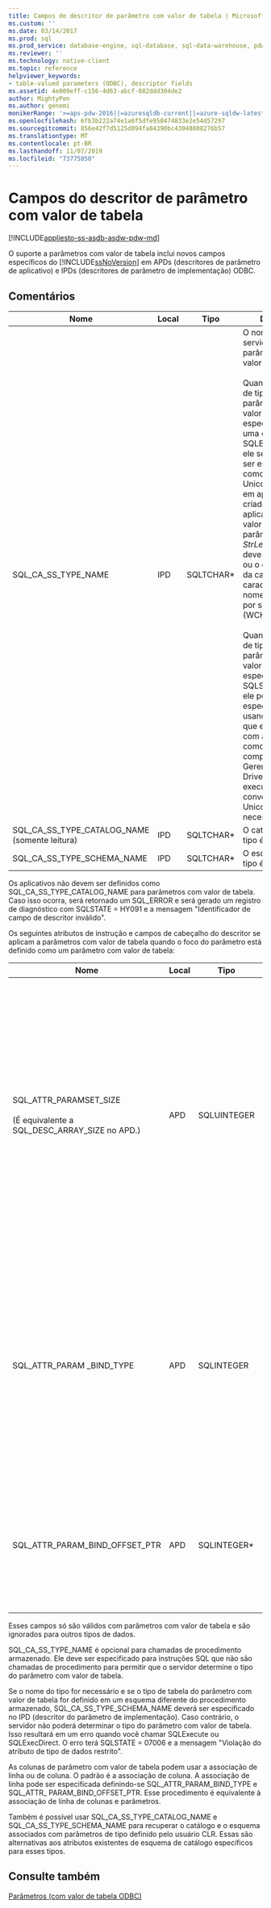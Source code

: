 ```yaml
---
title: Campos de descritor de parâmetro com valor de tabela | Microsoft Docs
ms.custom: ''
ms.date: 03/14/2017
ms.prod: sql
ms.prod_service: database-engine, sql-database, sql-data-warehouse, pdw
ms.reviewer: ''
ms.technology: native-client
ms.topic: reference
helpviewer_keywords:
- table-valued parameters (ODBC), descriptor fields
ms.assetid: 4e009eff-c156-4d63-abcf-082ddd304de2
author: MightyPen
ms.author: genemi
monikerRange: '>=aps-pdw-2016||=azuresqldb-current||=azure-sqldw-latest||>=sql-server-2016||=sqlallproducts-allversions||>=sql-server-linux-2017||=azuresqldb-mi-current'
ms.openlocfilehash: 6fb3b222a74e1a6f5dfe950474833e2e54d57297
ms.sourcegitcommit: 856e42f7d5125d094fa84390bc43048808276b57
ms.translationtype: MT
ms.contentlocale: pt-BR
ms.lasthandoff: 11/07/2019
ms.locfileid: "73775850"
---
```

# <a name="table-valued-parameter-descriptor-fields"></a>Campos do descritor de parâmetro com valor de tabela
[!INCLUDE[appliesto-ss-asdb-asdw-pdw-md](../../includes/appliesto-ss-asdb-asdw-pdw-md.md)]

  O suporte a parâmetros com valor de tabela inclui novos campos específicos do [!INCLUDE[ssNoVersion](../../includes/ssnoversion-md.md)] em APDs (descritores de parâmetro de aplicativo) e IPDs (descritores de parâmetro de implementação) ODBC.  
  
## <a name="remarks"></a>Comentários  
  
|Nome|Local|Tipo|Descrição|  
|----------|--------------|----------|-----------------|  
|SQL_CA_SS_TYPE_NAME|IPD|SQLTCHAR*|O nome do tipo de servidor do parâmetro com valor de tabela.<br /><br /> Quando um nome de tipo de parâmetro com valor de tabela é especificado em uma chamada para SQLBindParameter, ele sempre deve ser especificado como um valor Unicode, mesmo em aplicativos criados como aplicativos ANSI. O valor usado para o parâmetro *StrLen_or_IndPtr* deve ser SQL_NTS ou o comprimento da cadeia de caracteres do nome multiplicado por sizeof (WCHAR).<br /><br /> Quando um nome de tipo de parâmetro com valor de tabela é especificado via SQLSetDescField, ele pode ser especificado usando um literal que está de acordo com a maneira como o aplicativo é compilado. O Gerenciador do Driver ODBC executará todas as conversões de Unicode necessárias.|  
|SQL_CA_SS_TYPE_CATALOG_NAME (somente leitura)|IPD|SQLTCHAR*|O catálogo onde o tipo é definido.|  
|SQL_CA_SS_TYPE_SCHEMA_NAME|IPD|SQLTCHAR*|O esquema onde o tipo é definido.|  
  
 Os aplicativos não devem ser definidos como SQL_CA_SS_TYPE_CATALOG_NAME para parâmetros com valor de tabela. Caso isso ocorra, será retornado um SQL_ERROR e será gerado um registro de diagnóstico com SQLSTATE = HY091 e a mensagem "Identificador de campo de descritor inválido".  
  
 Os seguintes atributos de instrução e campos de cabeçalho do descritor se aplicam a parâmetros com valor de tabela quando o foco do parâmetro está definido como um parâmetro com valor de tabela:  
  
|Nome|Local|Tipo|Descrição|  
|----------|--------------|----------|-----------------|  
|SQL_ATTR_PARAMSET_SIZE<br /><br /> (É equivalente a SQL_DESC_ARRAY_SIZE no APD.)|APD|SQLUINTEGER|O tamanho das matrizes de buffers para um parâmetro com valor de tabela. Esse é o número máximo de linhas que os buffers irão conter ou o tamanho dos buffers em linhas; o próprio valor de parâmetro com valor de tabela pode ter mais ou menos linhas do que os buffers comportam. O padrão é 1.<br /><br /> Observação: se SQL_SOPT_SS_PARAM_FOCUS for definido como seu valor padrão de 0, SQL_ATTR_PARAMSET_SIZE se referirá à instrução e especificará o número de conjuntos de parâmetros. Se SQL_SOPT_SS_PARAM_FOCUS for definido como o ordinal de um parâmetro com valor de tabela, ele fará referência ao parâmetro com valor de tabela e especificará o número de linhas por conjunto de parâmetros para o parâmetro com valor de tabela.|  
|SQL_ATTR_PARAM _BIND_TYPE|APD|SQLINTEGER|O padrão é SQL_PARAM_BIND_BY_COLUMN.<br /><br /> Para selecionar a associação de linha, este campo é definido como o comprimento da estrutura ou uma instância de um buffer que será associada a um conjunto de linhas de parâmetro com valor de tabela. Esse comprimento deve incluir espaço para todas as colunas associadas e qualquer preenchimento da estrutura ou do buffer. Isso garante que quando o endereço de uma coluna associada for incrementado com o comprimento especificado, o resultado apontará para o início da mesma coluna na linha seguinte. Ao usar o operador **sizeof** no ANSI C, esse comportamento é garantido.|  
|SQL_ATTR_PARAM_BIND_OFFSET_PTR|APD|SQLINTEGER*|O padrão é um ponteiro nulo.<br /><br /> Se este campo for não nulo, o driver cancelará o ponteiro, adicionará o valor cancelado a cada um dos campos adiados no registro do descritor (SQL_DESC_DATA_PTR, SQL_DESC_INDICATOR_PTR, e SQL_DESC_OCTET_LENGTH_PTR) e usará os novos valores de ponteiro para acessar valores de dados.|  
  
 Esses campos só são válidos com parâmetros com valor de tabela e são ignorados para outros tipos de dados.  
  
 SQL_CA_SS_TYPE_NAME é opcional para chamadas de procedimento armazenado. Ele deve ser especificado para instruções SQL que não são chamadas de procedimento para permitir que o servidor determine o tipo do parâmetro com valor de tabela.  
  
 Se o nome do tipo for necessário e se o tipo de tabela do parâmetro com valor de tabela for definido em um esquema diferente do procedimento armazenado, SQL_CA_SS_TYPE_SCHEMA_NAME deverá ser especificado no IPD (descritor do parâmetro de implementação). Caso contrário, o servidor não poderá determinar o tipo do parâmetro com valor de tabela. Isso resultará em um erro quando você chamar SQLExecute ou SQLExecDirect. O erro terá SQLSTATE = 07006 e a mensagem "Violação do atributo de tipo de dados restrito".  
  
 As colunas de parâmetro com valor de tabela podem usar a associação de linha ou de coluna. O padrão é a associação de coluna. A associação de linha pode ser especificada definindo-se SQL_ATTR_PARAM_BIND_TYPE e SQL_ATTR_ PARAM_BIND_OFFSET_PTR. Esse procedimento é equivalente à associação de linha de colunas e parâmetros.  
  
 Também é possível usar SQL_CA_SS_TYPE_CATALOG_NAME e SQL_CA_SS_TYPE_SCHEMA_NAME para recuperar o catálogo e o esquema associados com parâmetros de tipo definido pelo usuário CLR. Essas são alternativas aos atributos existentes de esquema de catálogo específicos para esses tipos.  
  
## <a name="see-also"></a>Consulte também  
 [Parâmetros &#40;com valor de tabela ODBC&#41;](../../relational-databases/native-client-odbc-table-valued-parameters/table-valued-parameters-odbc.md)  
  
  
